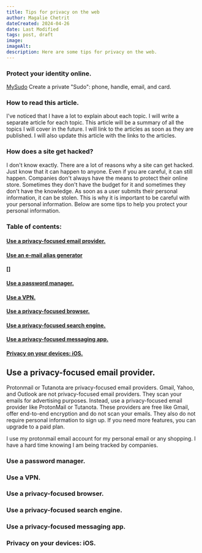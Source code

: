 ```yaml
---
title: Tips for privacy on the web
author: Magalie Chetrit
dateCreated: 2024-04-26
date: Last Modified
tags: post, draft
image:
imageAlt:
description: Here are some tips for privacy on the web.
---
```


### Protect your identity online.
[MySudo](https://mysudo.com/)
Create a private "Sudo": phone, handle, email, and card.



### How to read this article.
I've noticed that I have a lot to explain about each topic. I will write a separate article for each topic. This article will be a summary of all the topics I will cover in the future. I will link to the articles as soon as they are published. I will also update this article with the links to the articles.

### How does a site get hacked?
I don't know exactly. There are a lot of reasons why a site can get hacked. Just know that it can happen to anyone. Even if you are careful, it can still happen. Companies don't always have the means to protect their online store. Sometimes they don't have the budget for it and sometimes they don't have the knowledge. As soon as a user submits their personal information, it can be stolen. This is why it is important to be careful with your personal information. Below are some tips to help you protect your personal information.

### Table of contents:
#### [Use a privacy-focused email provider.]()
#### [Use an e-mail alias generator]()
#### []
#### [Use a password manager.]()
#### [Use a VPN.]()
#### [Use a privacy-focused browser.]()
#### [Use a privacy-focused search engine.]()
#### [Use a privacy-focused messaging app.]()
#### [Privacy on your devices: iOS.]()

## Use a privacy-focused email provider.
Protonmail or Tutanota are privacy-focused email providers. Gmail, Yahoo, and Outlook are not privacy-focused email providers. They scan your emails for advertising purposes. Instead, use a privacy-focused email provider like ProtonMail or Tutanota. These providers are free like Gmail, offer end-to-end encryption and do not scan your emails. They also do not require personal information to sign up. If you need more features, you can upgrade to a paid plan.

I use my protonmail email account for my personal email or any shopping. I have a hard time knowing I am being tracked by companies.

### Use a password manager.
### Use a VPN.
### Use a privacy-focused browser.
### Use a privacy-focused search engine.
### Use a privacy-focused messaging app.
### Privacy on your devices: iOS.
